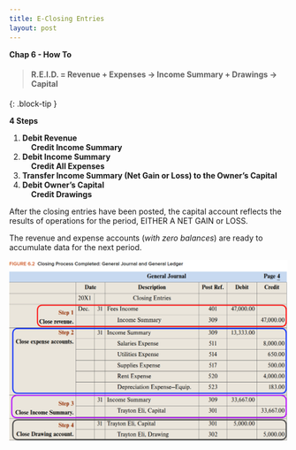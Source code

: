 ```yaml
---
title: E-Closing Entries
layout: post
---
```


**Chap 6 - How To**

> #### R.E.I.D. = Revenue + Expenses -> Income Summary + Drawings -> Capital
{: .block-tip }


**4 Steps**    

1. **Debit Revenue**<br>&nbsp;&nbsp;&nbsp;&nbsp;**Credit Income Summary**  
2. **Debit Income Summary**<br>&nbsp;&nbsp;&nbsp;&nbsp;**Credit All Expenses**  
3. **Transfer Income Summary (Net Gain or Loss) to the Owner’s Capital**  
4. **Debit Owner’s Capital**<br>&nbsp;&nbsp;&nbsp;&nbsp;**Credit Drawings**  

After the closing entries have been posted, the capital account reflects the results of operations for the period, EITHER A NET GAIN or LOSS.

The revenue and expense accounts (*with zero balances*) are ready to accumulate data for the next period.

![](/assets/mc-graw-accounting-course/images/closing.fig.6.2.all.4.steps.png)
